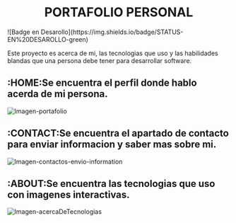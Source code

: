 <h1 align="center">PORTAFOLIO PERSONAL</h1>
![Badge en Desarollo](https://img.shields.io/badge/STATUS-EN%20DESAROLLO-green)



<p>Este proyecto es acerca de mi, las tecnologias que uso y las habilidades blandas que una persona debe tener para desarrollar software.</p>

## :HOME:Se encuentra el perfil donde hablo acerda de mi persona.

![Imagen-portafolio](https://github.com/user-attachments/assets/2e3008b1-cccf-49d7-9f7e-7befbd7eb4af)


## :CONTACT:Se encuentra el apartado de contacto para enviar informacion y saber mas sobre mi.

![Imagen-contactos-envio-information](https://github.com/user-attachments/assets/637ed0ea-1aca-42ac-913c-e1fd41f9a161)

## :ABOUT:Se encuentra las tecnologias que uso con imagenes interactivas.

![Imagen-acercaDeTecnologias](https://github.com/user-attachments/assets/d1faf540-2e90-4ff6-a49f-58178189efa6)











